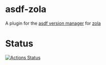 # asdf-zola

A plugin for the [asdf version manager](https://asdf-vm.com/#/) for [zola](https://getzola.org)

# Status
[![Actions Status](https://github.com/salasrod/asdf-zola/workflows/CI/badge.svg?branch=master)](https://github.com/salasrod/asdf-zola/actions)
